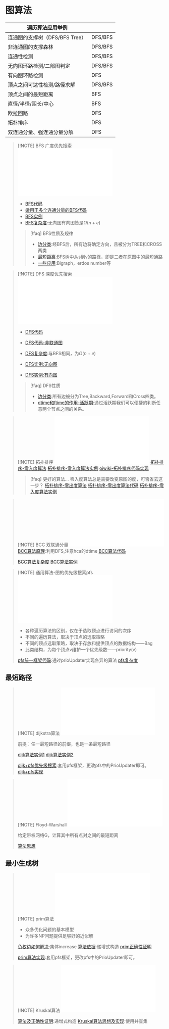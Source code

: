 # 图算法

| 遍历算法应用举例              |         |
| --------------------- | ------- |
| 连通图的支撑树（DFS/BFS Tree） | DFS/BFS |
| 非连通图的支撑森林             | DFS/BFS |
| 连通性检测                 | DFS/BFS |
| 无向图环路检测/二部图判定         | DFS/BFS |
| 有向图环路检测               | DFS     |
| 顶点之间可达性检测/路径求解        | DFS/BFS |
| 顶点之间的最短距离             | BFS     |
| 直径/半径/围长/中心           | BFS     |
| 欧拉回路                  | DFS     |
| 拓扑排序                  | DFS     |
| 双连通分量、强连通分量分解         | DFS     |

> [!NOTE] BFS 广度优先搜索
> ![BFS](files/slides/Tsinghua-DSA-2024Fall-chapter/10.Graph.pdf#page=34)
>
> - [BFS代码](files/slides/Tsinghua-DSA-2024Fall-chapter/10.Graph.pdf#page=36)
> - [适用于多个连通分量的BFS代码](files/slides/Tsinghua-DSA-2024Fall-chapter/10.Graph.pdf#page=43)
> - [BFS实例](files/slides/Tsinghua-DSA-2024Fall-chapter/10.Graph.pdf#page=39)
> - [BFS复杂度](files/slides/Tsinghua-DSA-2024Fall-chapter/10.Graph.pdf#page=44):无向图有向图皆是$O(n+e)$
>
> > [!faq] BFS性质及规律
> > - [边分类](files/slides/Tsinghua-DSA-2024Fall-chapter/10.Graph.pdf#page=46):经BFS后，所有边将确定方向，且被分为TREE和CROSS两类
> > - [最短距离](files/slides/Tsinghua-DSA-2024Fall-chapter/10.Graph.pdf#page=48):BFS树中从s到v的路径，即是二者在原图中的最短通路
> > - [一些应用](files/slides/Tsinghua-DSA-2024Fall-chapter/10.Graph.pdf#page=50):Bigraph，erdos number等

> [!NOTE] DFS 深度优先搜索
> ![DFS](files/slides/Tsinghua-DSA-2024Fall-chapter/10.Graph.pdf#page=56)
>
> - [DFS代码](files/slides/Tsinghua-DSA-2024Fall-chapter/10.Graph.pdf#page=57)
> - [DFS代码-非联通图](files/slides/Tsinghua-DSA-2024Fall-chapter/10.Graph.pdf#page=65)
> - [DFS复杂度](files/slides/Tsinghua-DSA-2024Fall-chapter/10.Graph.pdf#page=64):与BFS相同，为$O(n+e)$
>
> - [DFS实例:无向图](files/slides/Tsinghua-DSA-2024Fall-chapter/10.Graph.pdf#page=59)
> - [DFS实例:有向图](files/slides/Tsinghua-DSA-2024Fall-chapter/10.Graph.pdf#page=67)
>
> > [!faq] DFS性质
> > - [边分类](files/slides/Tsinghua-DSA-2024Fall-chapter/10.Graph.pdf#page=77):所有边被分为Tree,Backward,Forward和Cross四类。
> > - [dtime和ftime的作用-活跃期](files/slides/Tsinghua-DSA-2024Fall-chapter/10.Graph.pdf#page=48):通过活跃期我们可以便捷的判断任意两个节点之间的关系。

> [!NOTE] 拓扑排序
> ![11.Graph Applications, 页面 3](files/slides/Tsinghua-DSA-2024Fall-chapter/11.Graph%20Applications.pdf#page=3&selection=51,0,51,4)
> [拓扑排序-零入度算法](files/slides/Tsinghua-DSA-2024Fall-chapter/11.Graph%20Applications.pdf#page=6)
> [拓扑排序-零入度算法实例](files/slides/Tsinghua-DSA-2024Fall-chapter/11.Graph%20Applications.pdf#page=7)
> [oiwiki-拓扑排序代码实现](https://oi-wiki.org/graph/topo/#kahn-%E7%AE%97%E6%B3%95)
>
> >[!faq] 更好的算法...
> > 零入度算法总是需要改变原图的度，可否省去这一步？
> > [拓扑排序-零出度算法](files/slides/Tsinghua-DSA-2024Fall-chapter/11.Graph%20Applications.pdf#page=9)
> > [拓扑排序-零出度算法代码](files/slides/Tsinghua-DSA-2024Fall-chapter/11.Graph%20Applications.pdf#page=11)
> > [拓扑排序-零入度算法实例](files/slides/Tsinghua-DSA-2024Fall-chapter/11.Graph%20Applications.pdf#page=10)


> [!NOTE] BCC 双联通分量
> ![11.Graph Applications, 页面 3](files/slides/Tsinghua-DSA-2024Fall-chapter/11.Graph%20Applications.pdf#page=14)
> [BCC算法原理](files/slides/Tsinghua-DSA-2024Fall-chapter/11.Graph%20Applications.pdf#page=16):利用DFS,注意hca的dtime
> [BCC算法代码](files/slides/Tsinghua-DSA-2024Fall-chapter/11.Graph%20Applications.pdf#page=19)
>
> [BCC算法复杂度](files/slides/Tsinghua-DSA-2024Fall-chapter/11.Graph%20Applications.pdf#page=22)
> [BCC算法实例](files/slides/Tsinghua-DSA-2024Fall-chapter/11.Graph%20Applications.pdf#page=24)

> [!NOTE] 通用算法-图的优先级搜索pfs
> ![11.Graph Applications, 页面 3](files/slides/Tsinghua-DSA-2024Fall-chapter/11.Graph%20Applications.pdf#page=30)
>
> - 各种遍历算法的区别，仅在于选取顶点进行访问的次序
> - 不同的遍历算法，取决于顶点的选取策略
> - 不同的顶点选取策略，取决于存放和提供顶点的数据结构——Bag
> - 此类结构，为每个顶点v维护一个优先级数——priority(v)
>
> [pfs统一框架代码](files/slides/Tsinghua-DSA-2024Fall-chapter/11.Graph%20Applications.pdf#page=31):通过prioUpdater实现各异的算法
> [pfs复杂度](files/slides/Tsinghua-DSA-2024Fall-chapter/11.Graph%20Applications.pdf#page=33)
## 最短路径

> [!NOTE] dijkstra算法
> ![11.Graph Applications, 页面 3](files/slides/Tsinghua-DSA-2024Fall-chapter/11.Graph%20Applications.pdf#page=35)
>
> 前提：任一最短路径的前缀，也是一条最短路径
>
> [dijk算法实例1](files/slides/Tsinghua-DSA-2024Fall-chapter/11.Graph%20Applications.pdf#page=43)
> [dijk算法实例2](files/slides/Tsinghua-DSA-2024Fall-chapter/11.Graph%20Applications.pdf#page=50)
>
> [dijk+pfs优先级搜索](files/slides/Tsinghua-DSA-2024Fall-chapter/11.Graph%20Applications.pdf#page=55):套用pfs框架，更改pfs中的PrioUpdater即可。
> [dijk+pfs实现](files/slides/Tsinghua-DSA-2024Fall-chapter/11.Graph%20Applications.pdf#page=56)

> [!NOTE] Floyd-Warshall
> ![11.Graph Applications, 页面 3](files/slides/Tsinghua-DSA-2024Fall-chapter/11.Graph%20Applications.pdf#page=92)
>
> 给定带权网络G，计算其中所有点对之间的最短距离
>
> [算法思想](files/slides/Tsinghua-DSA-2024Fall-chapter/11.Graph%20Applications.pdf#page=94)
## 最小生成树

> [!NOTE] prim算法
> ![11.Graph Applications, 页面 3](files/slides/Tsinghua-DSA-2024Fall-chapter/11.Graph%20Applications.pdf#page=58)
>
> - 众多优化问题的基本模型
> - 为许多NP问题提供足够好的近似解
>
> [负权边如何解决](files/slides/Tsinghua-DSA-2024Fall-chapter/11.Graph%20Applications.pdf#page=61):集体increase
> [算法依据](files/slides/Tsinghua-DSA-2024Fall-chapter/11.Graph%20Applications.pdf#page=65):递增式构造
> [prim正确性证明](files/slides/Tsinghua-DSA-2024Fall-chapter/11.Graph%20Applications.pdf#page=73)
>
> [prim算法实现](files/slides/Tsinghua-DSA-2024Fall-chapter/11.Graph%20Applications.pdf#page=76):套用pfs框架，更改pfs中的PrioUpdater即可。
>

> [!NOTE] Kruskal算法
> ![11.Graph Applications, 页面 3](files/slides/Tsinghua-DSA-2024Fall-chapter/11.Graph%20Applications.pdf#page=79)
>
> [算法及正确性证明](files/slides/Tsinghua-DSA-2024Fall-chapter/11.Graph%20Applications.pdf#page=80):递增式构造
> [Kruskal算法思想及实现](files/slides/Tsinghua-DSA-2024Fall-chapter/11.Graph%20Applications.pdf#page=83):使用并查集

